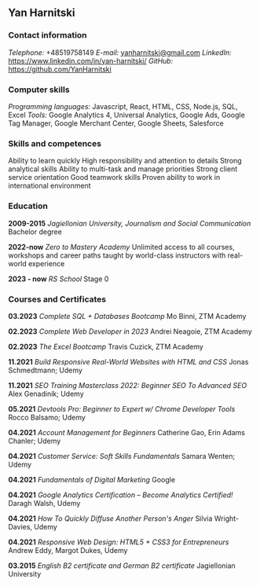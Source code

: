## Yan Harnitski

### Contact information

_Telephone:_ +48519758149
_E-mail:_ yanharnitski@gmail.com
_LinkedIn:_ https://www.linkedin.com/in/yan-harnitski/
_GitHub:_ https://github.com/YanHarnitski

### Computer skills

_Programming languages:_ Javascript, React, HTML, CSS, Node.js, SQL, Excel
_Tools:_ Google Analytics 4, Universal Analytics, Google Ads, Google Tag Manager, Google Merchant Center, Google Sheets, Salesforce

### Skills and competences

Ability to learn quickly
High responsibility and attention to details
Strong analytical skills
Ability to multi-task and manage priorities
Strong client service orientation
Good teamwork skills
Proven ability to work in international environment

### Education

**2009-2015** _Jagiellonian University, Journalism and Social Communication_
Bachelor degree

**2022-now** _Zero to Mastery Academy_
Unlimited access to all courses, workshops and career paths taught by world-class
instructors with real-world experience

**2023 - now** _RS School_
Stage 0

### Courses and Certificates

**03.2023** _Complete SQL + Databases Bootcamp_
Mo Binni, ZTM Academy

**02.2023** _Complete Web Developer in 2023_
Andrei Neagoie, ZTM Academy

**02.2023** _The Excel Bootcamp_
Travis Cuzick, ZTM Academy

**11.2021** _Build Responsive Real-World Websites with HTML and CSS_
Jonas Schmedtmann; Udemy

**11.2021** _SEO Training Masterclass 2022: Beginner SEO To Advanced SEO_
Alex Genadinik; Udemy

**05.2021** _Devtools Pro: Beginner to Expert w/ Chrome Developer Tools_
Rocco Balsamo; Udemy

**04.2021** _Account Management for Beginners_
Catherine Gao, Erin Adams Chanler; Udemy

**04.2021** _Customer Service: Soft Skills Fundamentals_
Samara Wenten; Udemy

**04.2021** _Fundamentals of Digital Marketing_
Google

**04.2021** _Google Analytics Certification – Become Analytics Certified!_
Daragh Walsh, Udemy

**04.2021** _How To Quickly Diffuse Another Person's Anger_
Silvia Wright-Davies, Udemy

**04.2021** _Responsive Web Design: HTML5 + CSS3 for Entrepreneurs_
Andrew Eddy, Margot Dukes, Udemy

**03.2015** _English B2 certificate and German B2 certificate_
Jagiellonian University
